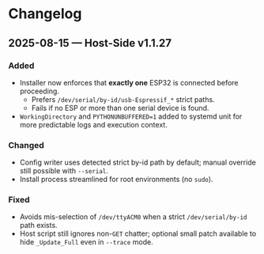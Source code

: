 # Changelog

## 2025-08-15 — Host-Side v1.1.27

### Added
- Installer now enforces that **exactly one** ESP32 is connected before proceeding.
  - Prefers `/dev/serial/by-id/usb-Espressif_*` strict paths.
  - Fails if no ESP or more than one serial device is found.
- `WorkingDirectory` and `PYTHONUNBUFFERED=1` added to systemd unit for more predictable logs and execution context.

### Changed
- Config writer uses detected strict by-id path by default; manual override still possible with `--serial`.
- Install process streamlined for root environments (no `sudo`).

### Fixed
- Avoids mis-selection of `/dev/ttyACM0` when a strict `/dev/serial/by-id` path exists.
- Host script still ignores non-`GET` chatter; optional small patch available to hide `_Update_Full` even in `--trace` mode.
